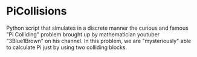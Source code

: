 # PiCollisions
Python script that simulates in a discrete manner the curious and famous "Pi Colliding" problem brought up by mathematician youtuber "3Blue1Brown" on his channel. In this problem, we are "mysteriously" able to calculate Pi just by using two colliding blocks.
